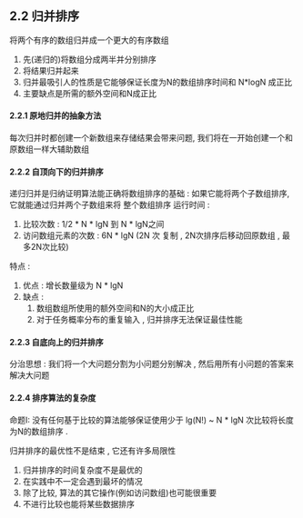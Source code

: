 ## 2.2 归并排序
将两个有序的数组归并成一个更大的有序数组
1.  先(递归的)将数组分成两半并分别排序
2.  将结果归并起来
3.  归并最吸引人的性质是它能够保证长度为N的数组排序时间和 N*logN 成正比
4.  主要缺点是所需的额外空间和N成正比
#### 2.2.1 原地归并的抽象方法
每次归并时都创建一个新数组来存储结果会带来问题, 我们将在一开始创建一个和原数组一样大辅助数组 
#### 2.2.2 自顶向下的归并排序
递归归并是归纳证明算法能正确将数组排序的基础 : 如果它能将两个子数组排序, 它就能通过归并两个子数组来将
整个数组排序 
运行时间 : 
1. 比较次数 : 1/2 * N * lgN 到 N * lgN之间
2. 访问数组元素的次数 : 6N * lgN (2N 次 复制 , 2N次排序后移动回原数组 , 最多2N次比较)  

特点 : 
1.  优点 : 增长数量级为 N * lgN
2.  缺点 : 
    1.  数组数组所使用的额外空间和N的大小成正比
    2.  对于任务概率分布的重复输入 , 归并排序无法保证最佳性能


#### 2.2.3 自底向上的归并排序
分治思想 : 我们将一个大问题分割为小问题分别解决 , 然后用所有小问题的答案来解决大问题

#### 2.2.4 排序算法的复杂度
命题I: 没有任何基于比较的算法能够保证使用少于 lg(N!) ~ N * lgN 次比较将长度为N的数组排序 . 

归并排序的最优性不是结束 , 它还有许多局限性
1.  归并排序的时间复杂度不是最优的
2.  在实践中不一定会遇到最坏的情况
3.  除了比较, 算法的其它操作(例如访问数组)也可能很重要
4.  不进行比较也能将某些数据排序
